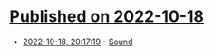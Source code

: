 # [Published on 2022-10-18](index.md)

* [2022-10-18, 20:17:19](https://lobste.rs/s/v2fcp4/sound) - [Sound](https://ciechanow.ski/sound/)
